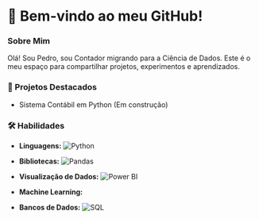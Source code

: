 # **👋 Bem-vindo ao meu GitHub!**

### Sobre Mim
Olá! Sou Pedro, sou Contador migrando para a Ciência de Dados. Este é o meu espaço para compartilhar projetos, experimentos e aprendizados.

### 🚀 Projetos Destacados
- Sistema Contábil em Python (Em construção)

### 🛠️ Habilidades
- **Linguagens:**
  ![Python](https://img.shields.io/badge/Python-3776AB?style=flat&logo=python&logoColor=white)
  
- **Bibliotecas:**
  ![Pandas](https://img.shields.io/badge/Pandas-150458?style=flat&logo=pandas&logoColor=white)
  
- **Visualização de Dados:**
  ![Power BI](https://img.shields.io/badge/Power_BI-F2C811?style=flat&logo=powerbi&logoColor=black)
  
- **Machine Learning:**
  
- **Bancos de Dados:**
  ![SQL](https://img.shields.io/badge/SQL-4169E1?style=flat&logo=sql&logoColor=white)
